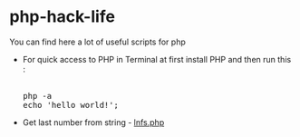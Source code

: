 # php-hack-life
You can find here a lot of useful scripts for php <br>
<ul>
<li>
For quick access to PHP in Terminal at first install PHP and then run this :<br>
<br>
<pre>
php -a
echo 'hello world!';
</pre>
</li>
<li>
Get last number from string - <a href="https://github.com/kholmatov/php-hack-life/blob/master/lnfs.php">lnfs.php</a>
</li>
</ul>
